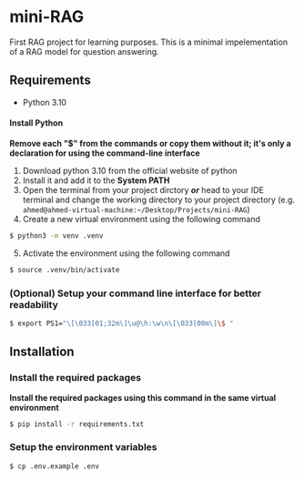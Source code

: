 # mini-RAG
First RAG project for learning purposes. This is a minimal impelementation of a RAG model for question answering.

## Requirements
- Python 3.10

#### Install Python
**Remove each "$" from the commands or copy them without it; it's only a declaration for using the command-line interface**
1) Download python 3.10 from the official website of python
2) Install it and add it to the **System PATH**
3) Open the terminal from your project dirctory ***or*** head to your IDE terminal and change the working directory to your project directory 
(e.g. ```ahmed@ahmed-virtual-machine:~/Desktop/Projects/mini-RAG```)
4) Create a new virtual environment using the following command 
```bash
$ python3 -m venv .venv
```
5) Activate the environment using the following command
```bash 
$ source .venv/bin/activate
```
### (Optional) Setup your command line interface for better readability
```bash
$ export PS1="\[\033[01;32m\]\u@\h:\w\n\[\033[00m\]\$ "
```

## Installation

### Install the required packages
**Install the required packages using this command in the same virtual environment**  
```bash
$ pip install -r requirements.txt
```

### Setup the environment variables

```bash
$ cp .env.example .env
```